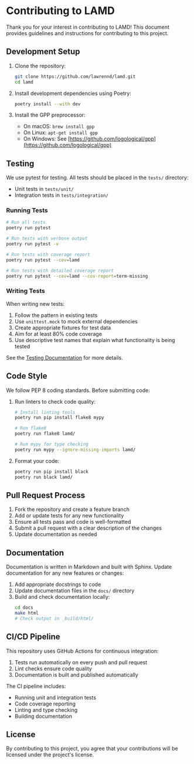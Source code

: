# Contributing to LAMD

Thank you for your interest in contributing to LAMD! This document provides guidelines and instructions for contributing to this project.

## Development Setup

1. Clone the repository:
   ```bash
   git clone https://github.com/lawrennd/lamd.git
   cd lamd
   ```

2. Install development dependencies using Poetry:
   ```bash
   poetry install --with dev
   ```

3. Install the GPP preprocessor:
   - On macOS: `brew install gpp`
   - On Linux: `apt-get install gpp`
   - On Windows: See [https://github.com/logological/gpp](https://github.com/logological/gpp)

## Testing

We use pytest for testing. All tests should be placed in the `tests/` directory:
- Unit tests in `tests/unit/`
- Integration tests in `tests/integration/`

### Running Tests

```bash
# Run all tests
poetry run pytest

# Run tests with verbose output
poetry run pytest -v

# Run tests with coverage report
poetry run pytest --cov=lamd

# Run tests with detailed coverage report
poetry run pytest --cov=lamd --cov-report=term-missing
```

### Writing Tests

When writing new tests:
1. Follow the pattern in existing tests
2. Use `unittest.mock` to mock external dependencies
3. Create appropriate fixtures for test data
4. Aim for at least 80% code coverage
5. Use descriptive test names that explain what functionality is being tested

See the [Testing Documentation](docs/testing.md) for more details.

## Code Style

We follow PEP 8 coding standards. Before submitting code:

1. Run linters to check code quality:
   ```bash
   # Install linting tools
   poetry run pip install flake8 mypy

   # Run flake8
   poetry run flake8 lamd/

   # Run mypy for type checking
   poetry run mypy --ignore-missing-imports lamd/
   ```

2. Format your code:
   ```bash
   poetry run pip install black
   poetry run black lamd/
   ```

## Pull Request Process

1. Fork the repository and create a feature branch
2. Add or update tests for any new functionality
3. Ensure all tests pass and code is well-formatted
4. Submit a pull request with a clear description of the changes
5. Update documentation as needed

## Documentation

Documentation is written in Markdown and built with Sphinx. Update documentation for any new features or changes:

1. Add appropriate docstrings to code
2. Update documentation files in the `docs/` directory
3. Build and check documentation locally:
   ```bash
   cd docs
   make html
   # Check output in _build/html/
   ```

## CI/CD Pipeline

This repository uses GitHub Actions for continuous integration:

1. Tests run automatically on every push and pull request
2. Lint checks ensure code quality
3. Documentation is built and published automatically

The CI pipeline includes:
- Running unit and integration tests
- Code coverage reporting
- Linting and type checking
- Building documentation

## License

By contributing to this project, you agree that your contributions will be licensed under the project's license. 